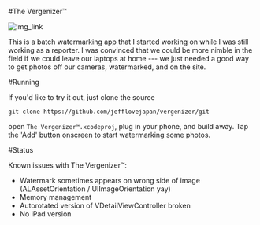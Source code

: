 #The Vergenizer™

![img_link](http://imgur.com/C2aIdNC)

This is a batch watermarking app that I started working on while I was still working as a reporter. I was convinced that we could be more nimble in the field if we could leave our laptops at home --- we just needed a good way to get photos off our cameras, watermarked, and on the site. 

#Running

If you'd like to try it out, just clone the source

`git clone https://github.com/jefflovejapan/vergenizer/git`

open `The Vergenizer™.xcodeproj`, plug in your phone, and build away. Tap the 'Add' button onscreen to start watermarking some photos.

#Status

Known issues with The Vergenizer™:

- Watermark sometimes appears on wrong side of image (ALAssetOrientation / UIImageOrientation yay)
- Memory management
- Autorotated version of VDetailViewController broken
- No iPad version